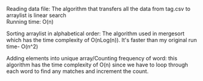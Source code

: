 Reading data file:
  The algorithm that transfers all the data from tag.csv to arraylist is linear search        
  Running time: O(n)
  

Sorting arraylist in alphabetical order:
  The algorithm used in mergesort which has the time complexity of O(nLog(n)). It's faster than my original run time- O(n^2)
  

Adding elements into unique array/Counting frequency of word:
  this algorithm has the time complexity of O(n) since we have to loop through each word to find any matches and increment the count.
  


